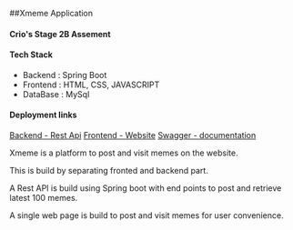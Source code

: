 ##Xmeme Application

#### Crio's Stage 2B Assement


#### Tech Stack

* Backend : Spring Boot
* Frontend : HTML, CSS, JAVASCRIPT
* DataBase : MySql

#### Deployment links

[Backend - Rest Api](https://13.76.132.107:8081/memes)
[Frontend - Website](https://xmeme-frontend-chi.vercel.app/)
[Swagger - documentation](https://13.76.132.107:8081/swagger-ui.html)

 Xmeme is a platform to post and visit memes on the website. 
 
 This is build by separating fronted and backend part.

 A Rest API is build using Spring boot with end points to post and retrieve latest 100 memes.
 
 A single web page is build to post and visit memes for user convenience.
